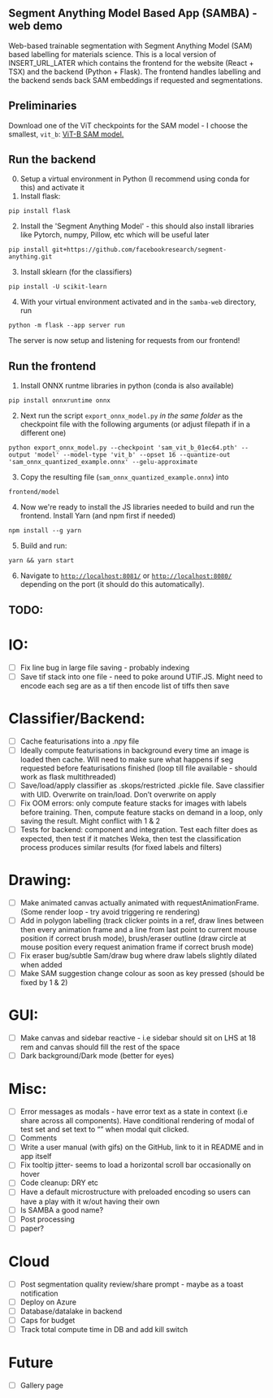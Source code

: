 ## Segment Anything Model Based App (SAMBA) - web demo

Web-based trainable segmentation with Segment Anything Model (SAM) based labelling for materials science.
This is a local version of INSERT_URL_LATER which contains the frontend for the website (React + TSX) and the backend (Python + Flask).
The frontend handles labelling and the backend sends back SAM embeddings if requested and segmentations.

## Preliminaries
Download one of the ViT checkpoints for the SAM model - I choose the smallest, `vit_b`: [ViT-B SAM model.](https://dl.fbaipublicfiles.com/segment_anything/sam_vit_b_01ec64.pth)

## Run the backend
0. Setup a virtual environment in Python (I recommend using conda for this) and activate it
1. Install flask:
```
pip install flask
```
2. Install the 'Segment Anything Model' - this should also install libraries like Pytorch, numpy, Pillow, etc which will be useful later
```
pip install git+https://github.com/facebookresearch/segment-anything.git
```
3. Install sklearn (for the classifiers)
```
pip install -U scikit-learn
```
4. With your virtual environment activated and in the `samba-web` directory, run
```
python -m flask --app server run
```
The server is now setup and listening for requests from our frontend!

## Run the frontend
1. Install ONNX runtme libraries in python (conda is also available)
```
pip install onnxruntime onnx
```
2. Next run the script `export_onnx_model.py` *in the same folder* as the checkpoint file with the following arguments (or adjust filepath if in a different one)
```
python export_onnx_model.py --checkpoint 'sam_vit_b_01ec64.pth' --output 'model' --model-type 'vit_b' --opset 16 --quantize-out 'sam_onnx_quantized_example.onnx' --gelu-approximate
```
3. Copy the resulting file (`sam_onnx_quantized_example.onnx`) into 
```
frontend/model
```
4. Now we're ready to install the JS libraries needed to build and run the frontend. Install Yarn (and npm first if needed)
```
npm install --g yarn
```
5. Build and run:

```
yarn && yarn start
```
6. Navigate to [`http://localhost:8081/`](http://localhost:8081/) or [`http://localhost:8080/`](http://localhost:8080/) depending on the port (it should do this automatically).

## TODO:
# IO:
- [ ] Fix line bug in large file saving - probably indexing 
- [ ] Save tif stack into one file - need to poke around UTIF.JS. Might need to encode each seg are as a tif then encode list of tiffs then save
# Classifier/Backend:
- [ ] Cache featurisations into a .npy file 
- [ ] Ideally compute featurisations in background every time an image is loaded then cache. Will need to make sure what happens if seg requested before featurisations finished (loop till file available - should work as flask multithreaded)
- [ ] Save/load/apply classifier as .skops/restricted .pickle file. Save classifier with UID. Overwrite on train/load. Don’t overwrite on apply 
- [ ] Fix OOM errors: only compute feature stacks for images with labels before training. Then, compute feature stacks on demand in a loop, only saving the result. Might conflict with 1 & 2
- [ ] Tests for backend: component and integration. Test each filter does as expected, then test if it matches Weka, then test the classification process produces similar results (for fixed labels and filters)
# Drawing:
- [ ] Make animated canvas actually animated with requestAnimationFrame. (Some render loop - try avoid triggering re rendering)
- [ ] Add in polygon labelling (track clicker points in a ref, draw lines between then every animation frame and a line from last point to current mouse position if correct brush mode), brush/eraser outline (draw circle at mouse position every request animation frame if correct brush mode)
- [ ] Fix eraser bug/subtle Sam/draw bug where draw labels slightly dilated when added 
- [ ] Make SAM suggestion change colour as soon as key pressed (should be fixed by 1 & 2)
# GUI:
- [ ] Make canvas and sidebar reactive - i.e sidebar should sit on LHS at 18 rem and canvas should fill the rest of the space
- [ ] Dark background/Dark mode (better for eyes) 
# Misc:
- [ ] Error messages as modals - have error text as a state in context (i.e share across all components). Have conditional rendering of modal of test set and set text to “” when modal quit clicked. 
- [ ] Comments
- [ ] Write a user manual (with gifs) on the GitHub, link to it in README and in app itself 
- [ ] Fix tooltip jitter- seems to load a horizontal scroll bar occasionally on hover 
- [ ] Code cleanup: DRY etc
- [ ] Have a default microstructure with preloaded encoding so users can have a play with it w/out having their own
- [ ] Is SAMBA a good name?
- [ ] Post processing
- [ ] paper?
# Cloud
- [ ] Post segmentation quality review/share prompt - maybe as a toast notification 
- [ ] Deploy on Azure
- [ ] Database/datalake in backend
- [ ] Caps for budget
- [ ] Track total compute time in DB and add kill switch 
# Future
- [ ] Gallery page
